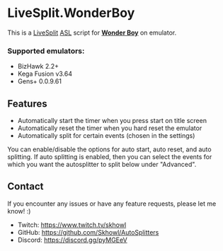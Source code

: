 # LiveSplit.WonderBoy
This is a [LiveSplit](http://livesplit.github.io) [ASL](https://github.com/LiveSplit/LiveSplit/blob/master/Documentation/Auto-Splitters.md) script for **[Wonder Boy](https://en.wikipedia.org/wiki/Wonder_Boy_(video_game))** on emulator.

### Supported emulators:
- BizHawk 2.2+
- Kega Fusion v3.64
- Gens+ 0.0.9.61

## Features
- Automatically start the timer when you press start on title screen
- Automatically reset the timer when you hard reset the emulator
- Automatically split for certain events (chosen in the settings)

You can enable/disable the options for auto start, auto reset, and auto splitting. If auto splitting is enabled, then you can select the events for which you want the autosplitter to split below under "Advanced".

## Contact
If you encounter any issues or have any feature requests, please let me know! :)
- Twitch: https://www.twitch.tv/skhowl
- GitHub: https://github.com/Skhowl/AutoSplitters
- Discord: https://discord.gg/pyMGEeV